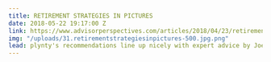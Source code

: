 ```yaml
---
title: RETIREMENT STRATEGIES IN PICTURES
date: 2018-05-22 19:17:00 Z
link: https://www.advisorperspectives.com/articles/2018/04/23/retirement-strategies-in-pictures
img: "/uploads/31.retirementstrategiesinpictures-500.jpg.png"
lead: plynty's recommendations line up nicely with expert advice by Joe Tomlinson.
---
```


